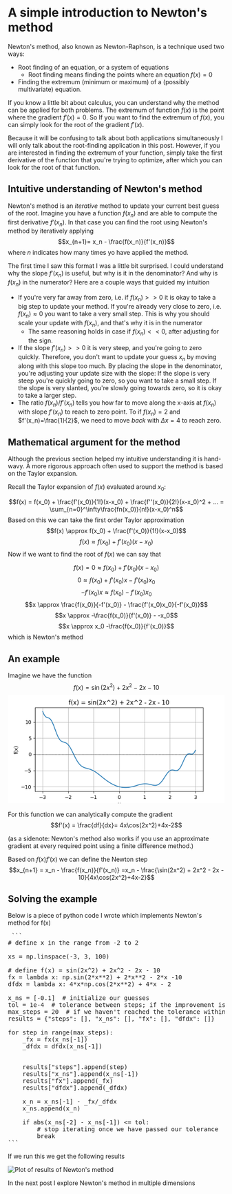 # A simple introduction to Newton's method

Newton's method, also known as Newton-Raphson, is a technique used two ways:
- Root finding of an equation, or a system of equations
	- Root finding means finding the points where an equation $f(x) = 0$
- Finding the extremum (minimum or maximum) of a (possibly multivariate) equation.

If you know a little bit about calculus, you can understand why the method can be applied for both problems. The extremum of function $f(x)$ is the point where the gradient $f'(x) = 0$. So If you want to find the extremum of $f(x)$, you can simply look for the root of the gradient $f'(x)$.

Because it will be confusing to talk about both applications simultaneously I will only talk about the root-finding application in this post. However, if you are interested in finding the extremum of your function, simply take the first derivative of the function that you're trying to optimize, after which you can look for the root of that function. 

## Intuitive understanding of Newton's method 
Newton's method is an _iterative_ method to update your current best guess of the root.
Imagine you have a function $f(x_n)$ and are able to compute the first derivative $f'(x_n)$. In that case you can find the root using Newton's method by iteratively applying
$$x_{n+1}= x_n - \frac{f(x_n)}{f'(x_n)}$$
where $n$ indicates how many times yo have applied the method.

The first time I saw this format I was a little bit surprised. I could understand why the slope  $f'(x_n)$ is useful, but why is it in the denominator? And why is $f(x_n)$ in the numerator?
Here are a couple ways that guided my intuition
- If you're very far away from zero, i.e. if $f(x_n) >> 0$ it is okay to take a big step to update your method. If you're already very close to zero, i.e. $f(x_n) \approx 0$ you want to take a very small step. This is why you should scale your update with $f(x_n)$, and that's why it is in the numerator 
	- The same reasoning holds in case if $f(x_n) << 0$, after adjusting for the sign.
- If the slope $f'(x_n) >> 0$ it is very steep, and you're going to zero quickly. Therefore, you don't want to update your guess $x_n$ by moving along with this slope too much. By placing the slope in the denominator, you're adjusting your update size with the slope: If the slope is very steep you're quickly going to zero, so you want to take a small step. If the slope is very slanted, you're slowly going towards zero, so it is okay to take a larger step.
- The ratio $f(x_n)/f'(x_n)$ tells you how far to move along the x-axis at $f(x_n)$ with slope $f'(x_n)$ to reach to zero point. To if $f(x_n)=2$ and $f'(x_n)=\frac{1}{2}$, we need to move _back_ with $\Delta x=4$ to reach zero.

## Mathematical argument for the method
Although the previous section helped my intuitive understanding it is hand-wavy. A more rigorous approach often used to support the method is based on the Taylor expansion.

Recall the Taylor expansion of $f(x)$ evaluated around $x_0$:

$$f(x) = f(x_0) + \frac{f'(x_0)}{1!}(x-x_0) + \frac{f''(x_0)}{2!}(x-x_0)^2 + ... = \sum_{n=0}^\infty\frac{fn(x_0)}{n!}(x-x_0)^n$$
Based on this we can take the first order Taylor approximation
$$f(x) \approx f(x_0) + \frac{f'(x_0)}{1!}(x-x_0)$$
$$f(x) \approx f(x_0) + f'(x_0)(x-x_0)$$
Now if we want to find the root of $f(x)$ we can say that

$$f(x) = 0 \approx f(x_0) + f'(x_0)(x-x_0)$$
$$0 \approx f(x_0) + f'(x_0)x-f'(x_0)x_0$$
$$-f'(x_0)x \approx f(x_0) -f'(x_0)x_0$$
$$x \approx \frac{f(x_0)}{-f'(x_0)} - \frac{f'(x_0)x_0}{-f'(x_0)}$$
$$x \approx -\frac{f(x_0)}{f'(x_0)} - -x_0$$
$$x \approx x_0 -\frac{f(x_0)}{f'(x_0)}$$
which is Newton's method

## An example
Imagine we have the function
$$f(x)= \sin(2x^2) + 2x^2 - 2x - 10$$
![Plot of f(x)](/images/newtons_method/newton_method_1D.png)

For this function we can analytically compute the gradient
$$f'(x) = \frac{df}{dx}= 4x\cos(2x^2)+4x-2$$

(as a sidenote: Newton's method also works if you use an approximate gradient at every required point using a finite difference method.)

Based on $f(x) f'(x)$ we can define the Newton step
$$x_{n+1} = x_n - \frac{f(x_n)}{f'(x_n)} =x_n - \frac{\sin(2x^2) + 2x^2 - 2x - 10}{4x\cos(2x^2)+4x-2}$$


## Solving the example
Below is a piece of python code I wrote which implements Newton's method for f(x)

<pre> ```
# define x in the range from -2 to 2

xs = np.linspace(-3, 3, 100)

# define f(x) = sin(2x^2) + 2x^2 - 2x - 10
fx = lambda x: np.sin(2*x**2) + 2*x**2 - 2*x -10
dfdx = lambda x: 4*x*np.cos(2*x**2) + 4*x - 2

x_ns = [-0.1]  # initialize our guesses
tol = 1e-4  # tolerance between steps; if the improvement is less than this, we'll stop iterating
max_steps = 20  # if we haven't reached the tolerance within this many steps, we'll stop
results = {"steps": [], "x_ns": [], "fx": [], "dfdx": []}

for step in range(max_steps):
    _fx = fx(x_ns[-1])
    _dfdx = dfdx(x_ns[-1])


    results["steps"].append(step)
    results["x_ns"].append(x_ns[-1])
    results["fx"].append(_fx)
    results["dfdx"].append(_dfdx)

    x_n = x_ns[-1] - _fx/_dfdx
    x_ns.append(x_n)

    if abs(x_ns[-2] - x_ns[-1]) <= tol:
        # stop iterating once we have passed our tolerance
        break
``` </pre>

If we run this we get the following results

![Plot of results of Newton's method](/images/newtons_method/1d_results.png)


In the next post I explore Newton's method in multiple dimensions
